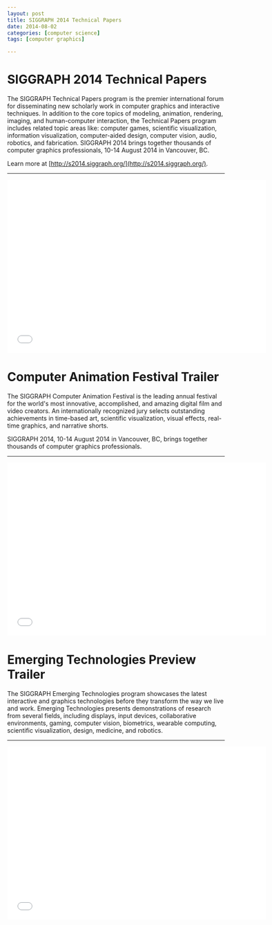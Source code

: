 ```yaml
---
layout: post
title: SIGGRAPH 2014 Technical Papers
date: 2014-08-02
categories: [computer science]
tags: [computer graphics]

---
```



# SIGGRAPH 2014 Technical Papers

The SIGGRAPH Technical Papers program is the premier international forum for disseminating new scholarly work in computer graphics and interactive techniques. In addition to the core topics of modeling, animation, rendering, imaging, and human-computer interaction, the Technical Papers program includes related topic areas like: computer games, scientific visualization, information visualization, computer-aided design, computer vision, audio, robotics, and fabrication. SIGGRAPH 2014 brings together thousands of computer graphics professionals, 10-14 August 2014 in Vancouver, BC. 

Learn more at [http://s2014.siggraph.org/](http://s2014.siggraph.org/).

---

<iframe width="600" height="400" src="//www.youtube.com/embed/u3Z1hDwGEmM?list=PLUPhVMQuDB_aHfUAfZpFj9HE-JE8XZ3SE" frameborder="0" allowfullscreen></iframe>


# Computer Animation Festival Trailer

The SIGGRAPH Computer Animation Festival is the leading annual festival for the world's most innovative, accomplished, and amazing digital film and video creators. An internationally recognized jury selects outstanding achievements in time-based art, scientific visualization, visual effects, real-time graphics, and narrative shorts.

SIGGRAPH 2014, 10-14 August 2014 in Vancouver, BC, brings together thousands of computer graphics professionals.

---

<iframe width="600" height="400" src="//www.youtube.com/embed/Hmmlsx7rZHU?list=PLUPhVMQuDB_aHfUAfZpFj9HE-JE8XZ3SE" frameborder="0" allowfullscreen></iframe>


# Emerging Technologies Preview Trailer

The SIGGRAPH Emerging Technologies program showcases the latest interactive and graphics technologies before they transform the way we live and work. Emerging Technologies presents demonstrations of research from several fields, including displays, input devices, collaborative environments, gaming, computer vision, biometrics, wearable computing, scientific visualization, design, medicine, and robotics.

---

<iframe width="600" height="400" src="//www.youtube.com/embed/rmyGD4yRTGE?list=PLUPhVMQuDB_aHfUAfZpFj9HE-JE8XZ3SE" frameborder="0" allowfullscreen></iframe>